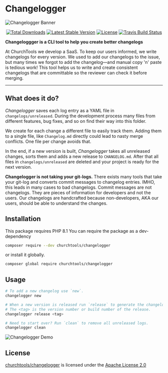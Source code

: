 # Changelogger

![Changelogger Banner](./assets/banner.png)

<p align="center">
  <a href="https://packagist.org/packages/churchtools/changelogger"><img src="https://poser.pugx.org/churchtools/changelogger/d/total.svg?format=flat-square" alt="Total Downloads"></a>
  <a href="https://packagist.org/packages/churchtools/changelogger"><img src="https://poser.pugx.org/churchtools/changelogger/v/stable.svg?format=flat-square" alt="Latest Stable Version"></a>
  <a href="https://packagist.org/packages/churchtools/changelogger"><img src="https://poser.pugx.org/churchtools/changelogger/license.svg?format=flat-square" alt="License"></a>
  <a href="https://travis-ci.org/churchtools/changelogger"><img src="https://travis-ci.org/churchtools/changelogger.svg?branch=master" alt="Travis Build Status"></a>
</p>

**Changeloggger is a CLI tool to help you create better changelogs**

At ChurchTools we develop a SaaS. To keep our users informed, we write changelogs for every version. We used to add our changelogs to the issue, but many times we forgot to add the changelog—and manual copy 'n' paste is tedious work! This tool helps us to write and create consistent changelogs that are committable so the reviewer can check it before merging.

---

## What does it do?

_Changelogger_ saves each log entry as a YAML file in `changelogs/unreleased`. During the development process many files from different features, bug fixes, and so on find their way into this folder.

We create for each change a different file to easily track them. Adding them to a single file, like `Changelog.md` directly could lead to nasty merge conflicts. One file per change avoids that.

In the end, if a new version is built, _Changelogger_ takes all unreleased changes, sorts them and adds a new release to `CHANGELOG.md`. After that all files in `changelogs/unreleased` are deleted and your project is ready for the next version.

**Changelogger is not taking your git-logs.** There exists many tools that take your git-log and converts commit messages to changelog entries. IMHO, this leads in many cases to bad changelogs. Commit messages are not changelogs. They are pieces of information for developers and not the users. Our changelogs are handcrafted because non-developers, AKA our users, should be able to understand the changes.

## Installation

This package requires PHP 8.1
You can require the package as a dev-dependency

```bash
composer require --dev churchtools/changelogger
```

or install it globally.

```bash
composer global require churchtools/changelogger
```

## Usage

```bash
# To add a new changelog use `new`.
changelogger new

# When a new version is released run `release` to generate the changelog.
# The <tag> is the version number or build number of the release.
changelogger release <tag>

# Need to start over? Run `clean` to remove all unreleased logs.
changelogger clean
```

![Changelogger Demo](assets/changelogger-demo.gif)

## License

[churchtools/changelogger](https://github.com/churchtools/changelogger) is licensed under the
[Apache License 2.0](LICENSE)
